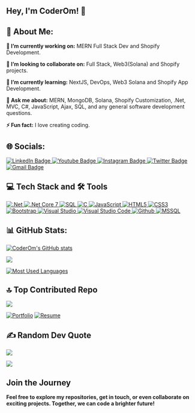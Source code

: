 ## Hey, I'm CoderOm! 👋 

## 💫 About Me:
<b>🔭 I’m currently working on:</b>
MERN Full Stack Dev and Shopify Development.

<b>👯 I’m looking to collaborate on:</b>
Full Stack, Web3(Solana) and Shopify projects.

<b>🌱 I’m currently learning:</b>
NextJS, DevOps, Web3 Solana and Shopify App Development.

<b>💬 Ask me about:</b>
MERN, MongoDB, Solana, Shopify Customization, .Net, MVC, C#, JavaScript, Ajax, SQL, and any general software development questions.

<b>⚡ Fun fact:</b>
I love creating coding.

## 🌐 Socials:
<div id="badges">
    <a href="https://www.linkedin.com/in/1omsharma/">
        <img src="https://img.shields.io/badge/LinkedIn-%230077B5.svg?logo=linkedin&logoColor=white"
            alt="LinkedIn Badge" />
    </a>
    <a href="https://www.youtube.com/@Coder_Om">
        <img src="https://img.shields.io/badge/YouTube-FF0000.svg?logo=youtube&logoColor=white"
            alt="Youtube Badge" />
    </a>
    <a href="https://www.instagram.com/coder.om/">
        <img src="https://img.shields.io/badge/Instagram-%23E4405F.svg?logo=Instagram&logoColor=white"
            alt="Instagram Badge" />
    </a>
    <a href="https://twitter.com/1omsharma">
        <img src="https://img.shields.io/badge/Twitter-%231DA1F2.svg?logo=Twitter&logoColor=white"
            alt="Twitter Badge" />
    </a>
    <a href="mailto:mail.coderom@gmail.com">
        <img src="https://img.shields.io/badge/Gmail-Red?logo=Gmail&logoColor=white" alt="Gmail Badge" />
    </a>
</div>

## 💻 Tech Stack and :hammer_and_wrench: Tools

<div id="badges">
    <a href="#!">
        <img src="https://img.shields.io/badge/.NET-512bd4.svg?style=for-the-badge&logo=dotnet&logoColor=white" alt=".Net" />
    </a>
    <a href="#!">
        <img src="https://img.shields.io/badge/.NET%20Core-5C2D91.svg?style=for-the-badge&logo=.net&logoColor=white" alt=".Net Core 7" />
    </a>
    <a href="#!">
        <img src="https://img.shields.io/badge/SQL-CC2927.svg?style=for-the-badge&logo=microsoft-sql-server&logoColor=white" alt="SQL" />
    </a>
    <a href="#!">
        <img src="https://img.shields.io/badge/C-555555.svg?style=for-the-badge&logo=c&logoColor=white" alt="C" />
    </a>
    <a href="#!">
        <img src="https://img.shields.io/badge/javascript-%23323330.svg?style=for-the-badge&logo=javascript&logoColor=%23F7DF1E" alt="JavaScript" />
    </a>
    <a href="#!">
        <img src="https://img.shields.io/badge/html5-%23E34F26.svg?style=for-the-badge&logo=html5&logoColor=white" alt="HTML5" />
    </a>
    <a href="#!">
        <img src="https://img.shields.io/badge/css3-%231572B6.svg?style=for-the-badge&logo=css3&logoColor=white" alt="CSS3" />
    </a>
    <a href="#!">
        <img src="https://img.shields.io/badge/bootstrap-%23563D7C.svg?style=for-the-badge&logo=bootstrap&logoColor=white" alt="Bootstrap" />
    </a>
    <a href="#!">
        <img src="https://img.shields.io/badge/Visual%20Studio-5C2D91.svg?style=for-the-badge&logo=visual-studio&logoColor=white" alt="Visual Studio" />
    </a>
    <a href="#!">
        <img src="https://img.shields.io/badge/Visual%20Studio%20Code-007ACC.svg?style=for-the-badge&logo=visual-studio-code&logoColor=white" alt="Visual Studio Code" />
    </a>
    <a href="#!">
        <img src="https://img.shields.io/badge/GitHub-181717.svg?style=for-the-badge&logo=github&logoColor=white" alt="Github" />
    </a>
    <a href="#!">
        <img src="https://img.shields.io/badge/MSSQL-CC2927.svg?style=for-the-badge&logo=microsoft-sql-server&logoColor=white" alt="MSSQL" />
    </a>
</div>

## 📊 GitHub Stats:

[![CoderOm's GitHub stats](https://github-readme-stats.vercel.app/api?username=coderomm&theme=dark&hide_border=false&include_all_commits=true&count_private=false&show=reviews,discussions_started,discussions_answered,prs_merged,prs_merged_percentage&show_icons=true)](https://github.com/coderomm/coderomm)

[![](https://github-readme-streak-stats.herokuapp.com/?user=coderomm&theme=dark&hide_border=false)](https://github.com/coderomm/coderomm)

[![Most Used Languages](https://github-readme-stats.vercel.app/api/top-langs/?username=coderomm&theme=dark&hide_border=false&include_all_commits=false&count_private=false&layout=compact)](https://github.com/coderomm/coderomm)

## 🔝 Top Contributed Repo
[![](https://github-contributor-stats.vercel.app/api?username=coderomm&limit=5&theme=tokyonight&combine_all_yearly_contributions=true)](https://github.com/coderomm/coderomm)

[![Portfolio](https://img.shields.io/badge/See%20my%20Portfolio-164e63.svg?style=for-the-badge&logo=monitor&logoColor=white)](https://coderom.databoltahai.in)
[![Resume](https://img.shields.io/badge/Download%20my%20Resume-164e63.svg?style=for-the-badge&logo=download&logoColor=white)](https://coderom.databoltahai.in/Home/DownloadResume)


## ✍️ Random Dev Quote
![](https://quotes-github-readme.vercel.app/api?type=horizontal&theme=radical&quote=My%20goal%20is%20centered%20around%20a%20single%20idea:%20bringing%20simplicity%20into%20complexity)


[![](https://visitcount.itsvg.in/api?id=coderomm&label=Profile%20Views&color=0&icon=0&pretty=false)](https://visitcount.itsvg.in)

## Join the Journey
<b>Feel free to explore my repositories, get in touch, or even collaborate on exciting projects. Together, we can code a
brighter future!</b>
